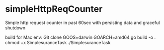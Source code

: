 # simpleHttpReqCounter
Simple http request counter in past 60sec with persisting data and graceful shutdown

build for Mac env:
 Git clone
 GOOS=darwin GOARCH=amd64 go build -o .
 chmod +x SimplesuranceTask
 ./SimplesuranceTask
